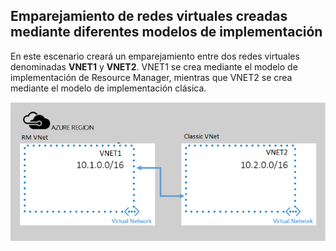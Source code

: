 ## <a name="a-namex-modelapeering-virtual-networks-created-through-different-deployment-models"></a><a name="x-model"></a>Emparejamiento de redes virtuales creadas mediante diferentes modelos de implementación
En este escenario creará un emparejamiento entre dos redes virtuales denominadas **VNET1** y **VNET2**. VNET1 se crea mediante el modelo de implementación de Resource Manager, mientras que VNET2 se crea mediante el modelo de implementación clásica.

> 
![escenario de implementación asm a arm](./media/virtual-networks-create-vnetpeering-scenario-asmtoarm-include/figure01.PNG)



<!--HONumber=Feb17_HO1-->


